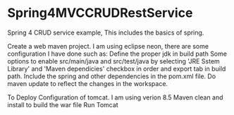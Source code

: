 # Spring4MVCCRUDRestService
Spring 4 CRUD service example, This includes the basics of spring.

Create a web maven project.
I am using eclipse neon, there are some configuration I have done such as:
Define the proper jdk in build path
Some options to enable src/main/java and src/test/java by selecting 'JRE Sstem Library' and 'Maven dependicies' checkbox in order and export tab in build path.
Include the spring and other dependencies in the pom.xml file. Do maven update to reflect the changes in the workspace.

To Deploy
Configuration of tomcat. I am using verion 8.5
Maven clean and install to build the war file
Run Tomcat
